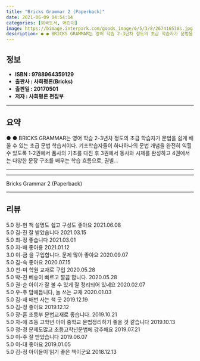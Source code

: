 ```yaml
---
title: "Bricks Grammar 2 (Paperback)"
date: 2021-06-09 04:54:14
categories: [외국도서, 어린이]
image: https://bimage.interpark.com/goods_image/6/5/3/8/267416538s.jpg
description: ● ● BRICKS GRAMMAR는 영어 학습 2-3년차 정도의 초급 학습자가 문법을 쉽게 배울 수 있는 초급 문법 학습서이다. 기초학습자들이 하나하나의 문법 개념을 완전히 익힐 수 있도록 1-2권에서 품사의 기초를 다진 후 3권에서 동사와 시제를 완성하고 4권에서는 다양한 문장 구
---
```


## **정보**

- **ISBN : 9788964359129**
- **출판사 : 사회평론(Bricks)**
- **출판일 : 20170501**
- **저자 : 사회평론 편집부**

------



## **요약**

●  ●  BRICKS GRAMMAR는 영어 학습 2-3년차 정도의 초급 학습자가 문법을 쉽게 배울 수 있는 초급 문법 학습서이다. 기초학습자들이 하나하나의 문법 개념을 완전히 익힐 수 있도록 1-2권에서 품사의 기초를 다진 후 3권에서 동사와 시제를 완성하고 4권에서는 다양한 문장 구조를 배우는 학습 흐름으로, 권별... 

------



------


Bricks Grammar 2 (Paperback) 

------


## **리뷰** 

5.0 정-현 책 설명도 쉽고 구성도 좋아요 2021.06.08 <br/>5.0 김-진 잘 받았습니다  2021.03.15 <br/>5.0 최-정 좋습니다 2021.03.01 <br/>5.0 지-배 좋아용 2021.01.12 <br/>3.0 이-금 을 구입합니다. 문제 많아 좋아요 2020.09.07 <br/>5.0 김-숙 좋아요 2020.07.15 <br/>3.0 천-미 학원 교재로 구입 2020.05.28 <br/>5.0 박-진 베송이 빠르고 깔끔 합니다. 2020.05.28 <br/>5.0 권-순 아이가 잘 볼 수 있게 잘 정리되어 있네요 2020.02.07 <br/>5.0 우-주 맘에듭니다, 늘 쓰는 교재 2020.01.03 <br/>5.0 김-재 매번 사는 책 굿 2019.12.19 <br/>5.0 김-정 좋아요 2019.12.12 <br/>5.0 장-훈 초등부 문법교재로 좋습니다. 2019.10.21 <br/>5.0 차-애 초등 고학년 아이 중학교 문법정리하기 좋을 것 같습니다 2019.10.13 <br/>5.0 정-경 문제도많고 초등고학년문법에 강추해요 2019.07.21 <br/>5.0 이-주 잘 받았습니다  2019.06.07 <br/>5.0 이-대 좋아요 2019.01.05 <br/>5.0 김-정 아이들이 읽기 좋은 책이군요 2018.12.13 <br/>